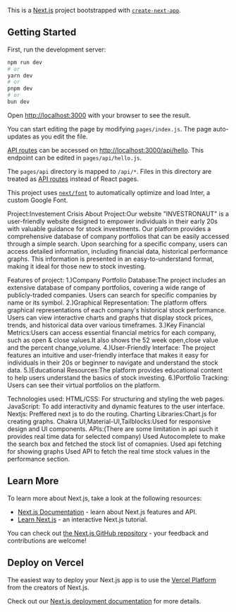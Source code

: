 This is a [Next.js](https://nextjs.org/) project bootstrapped with [`create-next-app`](https://github.com/vercel/next.js/tree/canary/packages/create-next-app).

## Getting Started

First, run the development server:

```bash
npm run dev
# or
yarn dev
# or
pnpm dev
# or
bun dev
```

Open [http://localhost:3000](http://localhost:3000) with your browser to see the result.

You can start editing the page by modifying `pages/index.js`. The page auto-updates as you edit the file.

[API routes](https://nextjs.org/docs/api-routes/introduction) can be accessed on [http://localhost:3000/api/hello](http://localhost:3000/api/hello). This endpoint can be edited in `pages/api/hello.js`.

The `pages/api` directory is mapped to `/api/*`. Files in this directory are treated as [API routes](https://nextjs.org/docs/api-routes/introduction) instead of React pages.

This project uses [`next/font`](https://nextjs.org/docs/basic-features/font-optimization) to automatically optimize and load Inter, a custom Google Font.



Project:Investement Crisis
About Project:Our website "INVESTRONAUT" is a user-friendly website designed to empower individuals in their early 20s with valuable guidance for stock investments. Our platform provides a comprehensive database of company portfolios that can be easily accessed through a simple search. Upon searching for a specific company, users can access detailed information, including financial data, historical performance graphs. This information is presented in an easy-to-understand format, making it ideal for those new to stock investing.

Features of project:
1.)Company Portfolio Database:The project includes an extensive database of company portfolios, covering a wide range of publicly-traded companies. Users can search for specific companies by name or its symbol.
2.)Graphical Representation: The platform offers graphical representations of each company's historical stock performance. Users can view interactive charts and graphs that display stock prices, trends, and historical data over various timeframes.
3.)Key Financial Metrics:Users can access essential financial metrics for each company, such as open & close values.It also shows the 52 week open,close value and the percent change,volume.
4.)User-Friendly Interface: The project features an intuitive and user-friendly interface that makes it easy for individuals in their 20s or beginner to navigate and understand the stock data.
5.)Educational Resources:The platform provides educational content to help users understand the basics of stock investing.
6.)Portfolio Tracking: Users can see their virtual portfolios on the platform.

Technologies used:
HTML/CSS: For structuring and styling the web pages.
JavaScript: To add interactivity and dynamic features to the user interface.
Nextjs: Preffered next js to do the routing.
Charting Libraries:Chart.js for creating graphs.
Chakra UI,Material-UI,Tailblocks:Used for responsive design and UI components.
APIs:(There are some limitation in api such it provides real time data for selected company)
Used Autocomplete to make the search box and fetched the stock list of comapnies.
Used api fetching for showing graphs
Used API to fetch the real time stock values in the performance section.


## Learn More

To learn more about Next.js, take a look at the following resources:

- [Next.js Documentation](https://nextjs.org/docs) - learn about Next.js features and API.
- [Learn Next.js](https://nextjs.org/learn) - an interactive Next.js tutorial.

You can check out [the Next.js GitHub repository](https://github.com/vercel/next.js/) - your feedback and contributions are welcome!

## Deploy on Vercel

The easiest way to deploy your Next.js app is to use the [Vercel Platform](https://vercel.com/new?utm_medium=default-template&filter=next.js&utm_source=create-next-app&utm_campaign=create-next-app-readme) from the creators of Next.js.

Check out our [Next.js deployment documentation](https://nextjs.org/docs/deployment) for more details.
